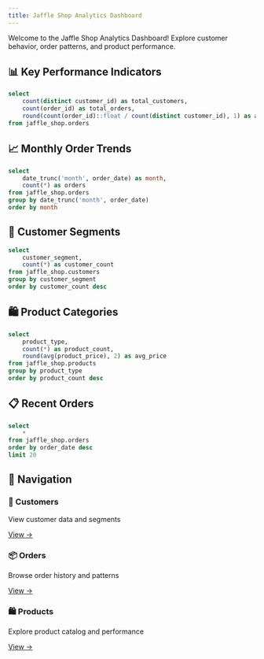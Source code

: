 ```yaml
---
title: Jaffle Shop Analytics Dashboard
---
```


Welcome to the Jaffle Shop Analytics Dashboard! Explore customer behavior, order patterns, and product performance.

## 📊 Key Performance Indicators

```sql overview_stats
select 
    count(distinct customer_id) as total_customers,
    count(order_id) as total_orders,
    round(count(order_id)::float / count(distinct customer_id), 1) as avg_orders_per_customer
from jaffle_shop.orders
```

<div class="grid grid-cols-3 gap-4">
    <BigValue 
        data={overview_stats} 
        value=total_customers 
        title="Total Customers"
    />
    <BigValue 
        data={overview_stats} 
        value=total_orders 
        title="Total Orders"
        fmt=num0
    />
    <BigValue 
        data={overview_stats} 
        value=avg_orders_per_customer 
        title="Avg Orders/Customer"
        fmt=num1
    />
</div>

## 📈 Monthly Order Trends

```sql monthly_orders
select 
    date_trunc('month', order_date) as month,
    count(*) as orders
from jaffle_shop.orders
group by date_trunc('month', order_date)
order by month
```

<LineChart 
    data={monthly_orders} 
    x=month 
    y=orders
    title="Monthly Order Volume"
    yAxisTitle="Number of Orders"
/>

## 👥 Customer Segments

```sql customer_segments
select 
    customer_segment,
    count(*) as customer_count
from jaffle_shop.customers
group by customer_segment
order by customer_count desc
```

<BarChart 
    data={customer_segments} 
    x=customer_segment 
    y=customer_count
    title="Customer Distribution by Segment"
/>

## 🛍️ Product Categories

```sql product_categories
select 
    product_type,
    count(*) as product_count,
    round(avg(product_price), 2) as avg_price
from jaffle_shop.products
group by product_type
order by product_count desc
```

<BarChart 
    data={product_categories} 
    x=product_type 
    y=product_count
    title="Products by Category"
/>

## 📋 Recent Orders

```sql recent_orders
select 
    *
from jaffle_shop.orders
order by order_date desc
limit 20
```

<DataTable data={recent_orders} rows=20>
    <Column id=order_id title="Order ID"/>
    <Column id=customer_name title="Customer"/>
    <Column id=customer_segment title="Segment"/>
    <Column id=order_date title="Order Date"/>
    <Column id=order_status title="Status"/>
    <Column id=order_total title="Order Total" fmt=usd/>
</DataTable>

## 🔗 Navigation

<div class="grid grid-cols-3 gap-4 mt-6">
    <div class="p-4 border rounded-lg">
        <h3 class="text-lg font-semibold">👥 Customers</h3>
        <p class="text-sm text-gray-600 mt-2">View customer data and segments</p>
        <a href="/customers" class="text-blue-600 hover:text-blue-800 mt-2 inline-block">View →</a>
    </div>
    <div class="p-4 border rounded-lg">
        <h3 class="text-lg font-semibold">📦 Orders</h3>
        <p class="text-sm text-gray-600 mt-2">Browse order history and patterns</p>
        <a href="/orders" class="text-blue-600 hover:text-blue-800 mt-2 inline-block">View →</a>
    </div>
    <div class="p-4 border rounded-lg">
        <h3 class="text-lg font-semibold">🛍️ Products</h3>
        <p class="text-sm text-gray-600 mt-2">Explore product catalog and performance</p>
        <a href="/products" class="text-blue-600 hover:text-blue-800 mt-2 inline-block">View →</a>
    </div>
</div>